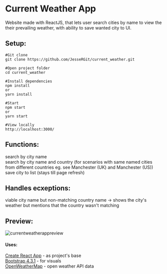# Current Weather App  
Website made with ReactJS, that lets user search cities by name to view the their prevailing weather, with ability to save wanted city to UI. 

## Setup:

    #Git clone
    git clone https://github.com/JesseRGit/current_weather.git
    
    #Open project folder
    cd current_weather
    
    #Install dependencies
    npm install
    or
    yarn install

    #Start   
    npm start
    or 
    yarn start
    
    #View locally   
    http://localhost:3000/  
    
## Functions:
search by city name  
search by city name and country (for scenarios with same named cities from different countries eg. see Manchester (UK) and Manchester (US))  
save city to list (stays till page refresh)

## Handles ecxeptions:
viable city name but non-matching country name -> shows the city's weather but mentions that the country wasn't matching 

## Preview:
![currentweatherappreview](https://user-images.githubusercontent.com/35838078/53566256-54622f80-3b64-11e9-8923-bf6cadc62f33.png)  

#### Uses:
[Create React App](https://github.com/facebook/create-react-app) - as project's base   
[Bootstrap 4.3.1](https://getbootstrap.com/) - for visuals  
[OpenWeatherMap](https://openweathermap.org/) - open weather API data


